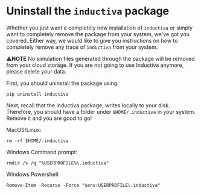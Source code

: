# Uninstall the `inductiva` package

Whether you just want a completely new installation of `inductiva` or
simply want to completely remove the package from your system, we've
got you covered. Either way, we would like to give you instructions on
how to completely remove any trace of `inductiva` from your system.

⚠️**NOTE** No simulation files generated through the package will be
removed from your cloud storage. If you are not going to use Inductiva 
anymore, please delete your data. 

First, you should uninstall the package using:

```
pip uninstall inductiva
```

Next, recall that the inductiva package, writes locally to your
disk. Therefore, you should have a folder under `$HOME/.inductiva` in
your system. Remove it and you are good to go!

MacOS/Linux:
```
rm -rf $HOME/.inductiva
```

Windows Command prompt:
```
rmdir /s /q "%USERPROFILE%\.inductiva"
```

Windows Powershell:
```
Remove-Item -Recurse -Force "$env:USERPROFILE\.inductiva"
```